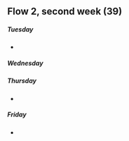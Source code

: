 
## Flow 2, second week (39)


##### Tuesday	
* []()	

##### Wednesday

##### Thursday	
* []()

##### Friday	
* []()